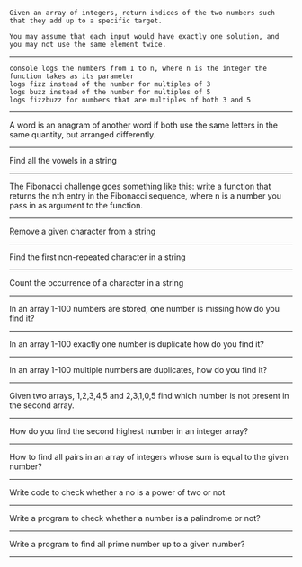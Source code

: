 ```
Given an array of integers, return indices of the two numbers such that they add up to a specific target.

You may assume that each input would have exactly one solution, and you may not use the same element twice.
```

---

```
console logs the numbers from 1 to n, where n is the integer the function takes as its parameter
logs fizz instead of the number for multiples of 3
logs buzz instead of the number for multiples of 5
logs fizzbuzz for numbers that are multiples of both 3 and 5
```

---

A word is an anagram of another word if both use the same letters in the same quantity, but arranged differently.

---

Find all the vowels in a string

---

The Fibonacci challenge goes something like this: write a function that returns the nth entry in the Fibonacci sequence, where n is a number you pass in as argument to the function.

---

Remove a given character from a string

---

Find the first non-repeated character in a string

---

Count the occurrence of a character in a string

---

In an array 1-100 numbers are stored, one number is missing how do you find it?

---

In an array 1-100 exactly one number is duplicate how do you find it?

---

In an array 1-100 multiple numbers are duplicates, how do you find it?

---

Given two arrays, 1,2,3,4,5 and 2,3,1,0,5 find which number is not present in the second array.

---

How do you find the second highest number in an integer array?

---

How to find all pairs in an array of integers whose sum is equal to the given number?

---

Write code to check whether a no is a power of two or not

---

Write a program to check whether a number is a palindrome or not?

---

Write a program to find all prime number up to a given number?

---

